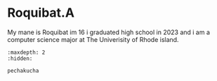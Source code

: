 # Roquibat.A

My mane is Roquibat im 16 i graduated high school in 2023 and i am a computer science major at The Univerisity of Rhode island. 




<!-- use this to make a menu when you add more pages -->
```{toctree}
:maxdepth: 2
:hidden:

pechakucha
```
